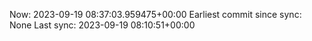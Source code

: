 Now: 2023-09-19 08:37:03.959475+00:00 Earliest commit since sync: None Last sync: 2023-09-19 08:10:51+00:00
